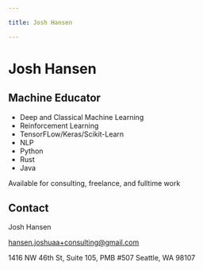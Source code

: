 ```yaml
---

title: Josh Hansen

---
```


# Josh Hansen
## Machine Educator

* Deep and Classical Machine Learning
* Reinforcement Learning
* TensorFLow/Keras/Scikit-Learn
* NLP
* Python
* Rust
* Java

Available for consulting, freelance, and fulltime work

## Contact

Josh Hansen

hansen.joshuaa+consulting@gmail.com

1416 NW 46th St, Suite 105, PMB #507
Seattle, WA 98107
